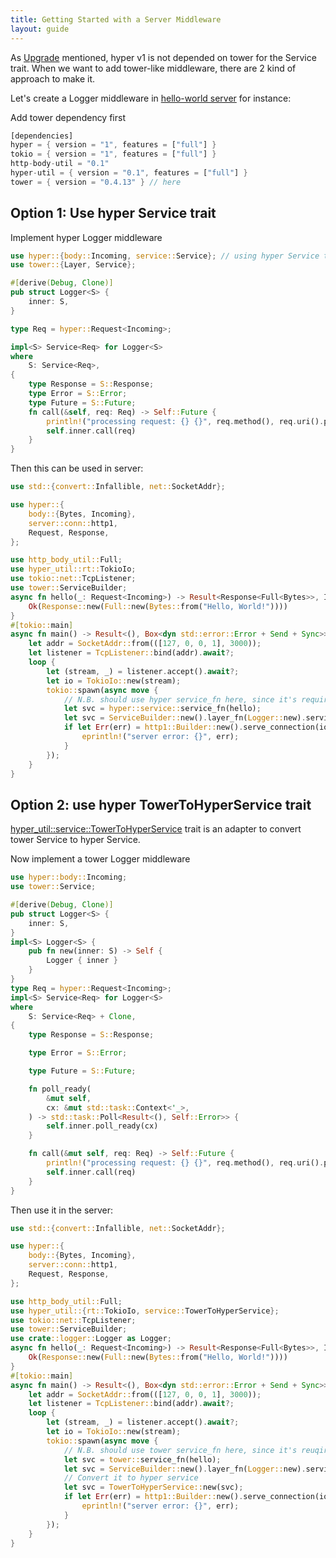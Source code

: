 ```yaml
---
title: Getting Started with a Server Middleware
layout: guide
---
```


As [Upgrade](https://hyper.rs/guides/1/upgrading/) mentioned, hyper v1 is not depended on tower for the Service trait. When we want to add tower-like middleware, there are 2 kind of approach to make it.

Let's create a Logger middleware in [hello-world server](https://hyper.rs/guides/1/server/hello-world/) for instance:

Add tower dependency first

```rust
[dependencies]
hyper = { version = "1", features = ["full"] }
tokio = { version = "1", features = ["full"] }
http-body-util = "0.1"
hyper-util = { version = "0.1", features = ["full"] }
tower = { version = "0.4.13" } // here
```

## Option 1: Use hyper Service trait

Implement hyper Logger middleware

```rust
use hyper::{body::Incoming, service::Service}; // using hyper Service trait
use tower::{Layer, Service};

#[derive(Debug, Clone)]
pub struct Logger<S> {
    inner: S,
}

type Req = hyper::Request<Incoming>;

impl<S> Service<Req> for Logger<S>
where
    S: Service<Req>,
{
    type Response = S::Response;
    type Error = S::Error;
    type Future = S::Future;
    fn call(&self, req: Req) -> Self::Future {
        println!("processing request: {} {}", req.method(), req.uri().path());
        self.inner.call(req)
    }
}
```

Then this can be used in server:

```rust
use std::{convert::Infallible, net::SocketAddr};

use hyper::{
    body::{Bytes, Incoming},
    server::conn::http1,
    Request, Response,
};

use http_body_util::Full;
use hyper_util::rt::TokioIo;
use tokio::net::TcpListener;
use tower::ServiceBuilder;
async fn hello(_: Request<Incoming>) -> Result<Response<Full<Bytes>>, Infallible> {
    Ok(Response::new(Full::new(Bytes::from("Hello, World!"))))
}
#[tokio::main]
async fn main() -> Result<(), Box<dyn std::error::Error + Send + Sync>> {
    let addr = SocketAddr::from(([127, 0, 0, 1], 3000));
    let listener = TcpListener::bind(addr).await?;
    loop {
        let (stream, _) = listener.accept().await?;
        let io = TokioIo::new(stream);
        tokio::spawn(async move {
            // N.B. should use hyper service_fn here, since it's required to be implemented hyper Service trait!
            let svc = hyper::service::service_fn(hello);
            let svc = ServiceBuilder::new().layer_fn(Logger::new).service(svc);
            if let Err(err) = http1::Builder::new().serve_connection(io, svc).await {
                eprintln!("server error: {}", err);
            }
        });
    }
}
```

## Option 2: use hyper TowerToHyperService trait

[hyper_util::service::TowerToHyperService](https://docs.rs/hyper-util/latest/hyper_util/service/struct.TowerToHyperService.html) trait is an adapter to convert tower Service to hyper Service.

Now implement a tower Logger middleware

```rust
use hyper::body::Incoming;
use tower::Service;

#[derive(Debug, Clone)]
pub struct Logger<S> {
    inner: S,
}
impl<S> Logger<S> {
    pub fn new(inner: S) -> Self {
        Logger { inner }
    }
}
type Req = hyper::Request<Incoming>;
impl<S> Service<Req> for Logger<S>
where
    S: Service<Req> + Clone,
{
    type Response = S::Response;

    type Error = S::Error;

    type Future = S::Future;

    fn poll_ready(
        &mut self,
        cx: &mut std::task::Context<'_>,
    ) -> std::task::Poll<Result<(), Self::Error>> {
        self.inner.poll_ready(cx)
    }

    fn call(&mut self, req: Req) -> Self::Future {
        println!("processing request: {} {}", req.method(), req.uri().path());
        self.inner.call(req)
    }
}
```

Then use it in the server:

```rust
use std::{convert::Infallible, net::SocketAddr};

use hyper::{
    body::{Bytes, Incoming},
    server::conn::http1,
    Request, Response,
};

use http_body_util::Full;
use hyper_util::{rt::TokioIo, service::TowerToHyperService};
use tokio::net::TcpListener;
use tower::ServiceBuilder;
use crate::logger::Logger as Logger;
async fn hello(_: Request<Incoming>) -> Result<Response<Full<Bytes>>, Infallible> {
    Ok(Response::new(Full::new(Bytes::from("Hello, World!"))))
}
#[tokio::main]
async fn main() -> Result<(), Box<dyn std::error::Error + Send + Sync>> {
    let addr = SocketAddr::from(([127, 0, 0, 1], 3000));
    let listener = TcpListener::bind(addr).await?;
    loop {
        let (stream, _) = listener.accept().await?;
        let io = TokioIo::new(stream);
        tokio::spawn(async move {
            // N.B. should use tower service_fn here, since it's reuqired to be implemented tower Service trait before convert to hyper Service!
            let svc = tower::service_fn(hello);
            let svc = ServiceBuilder::new().layer_fn(Logger::new).service(svc);
            // Convert it to hyper service
            let svc = TowerToHyperService::new(svc);
            if let Err(err) = http1::Builder::new().serve_connection(io, svc).await {
                eprintln!("server error: {}", err);
            }
        });
    }
}
```
